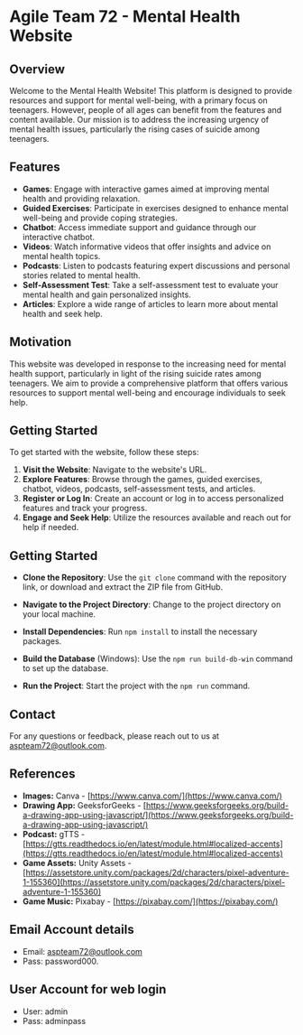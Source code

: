 
# Agile Team 72 - Mental Health Website

## Overview

Welcome to the Mental Health Website! This platform is designed to provide resources and support for mental well-being, with a primary focus on teenagers. However, people of all ages can benefit from the features and content available. Our mission is to address the increasing urgency of mental health issues, particularly the rising cases of suicide among teenagers.

## Features

- **Games**: Engage with interactive games aimed at improving mental health and providing relaxation.
- **Guided Exercises**: Participate in exercises designed to enhance mental well-being and provide coping strategies.
- **Chatbot**: Access immediate support and guidance through our interactive chatbot.
- **Videos**: Watch informative videos that offer insights and advice on mental health topics.
- **Podcasts**: Listen to podcasts featuring expert discussions and personal stories related to mental health.
- **Self-Assessment Test**: Take a self-assessment test to evaluate your mental health and gain personalized insights.
- **Articles**: Explore a wide range of articles to learn more about mental health and seek help.

## Motivation

This website was developed in response to the increasing need for mental health support, particularly in light of the rising suicide rates among teenagers. We aim to provide a comprehensive platform that offers various resources to support mental well-being and encourage individuals to seek help.

## Getting Started

To get started with the website, follow these steps:

1. **Visit the Website**: Navigate to the website's URL.
2. **Explore Features**: Browse through the games, guided exercises, chatbot, videos, podcasts, self-assessment tests, and articles.
3. **Register or Log In**: Create an account or log in to access personalized features and track your progress.
4. **Engage and Seek Help**: Utilize the resources available and reach out for help if needed.

## Getting Started

- **Clone the Repository**: Use the `git clone` command with the repository link, or download and extract the ZIP file from GitHub.

- **Navigate to the Project Directory**: Change to the project directory on your local machine.

- **Install Dependencies**: Run `npm install` to install the necessary packages.

- **Build the Database** (Windows): Use the `npm run build-db-win` command to set up the database.

- **Run the Project**: Start the project with the `npm run` command.


## Contact

For any questions or feedback, please reach out to us at aspteam72@outlook.com.

## References

- **Images:** Canva - [https://www.canva.com/](https://www.canva.com/)
- **Drawing App:** GeeksforGeeks - [https://www.geeksforgeeks.org/build-a-drawing-app-using-javascript/](https://www.geeksforgeeks.org/build-a-drawing-app-using-javascript/)
- **Podcast:** gTTS - [https://gtts.readthedocs.io/en/latest/module.html#localized-accents](https://gtts.readthedocs.io/en/latest/module.html#localized-accents)
- **Game Assets:** Unity Assets - [https://assetstore.unity.com/packages/2d/characters/pixel-adventure-1-155360](https://assetstore.unity.com/packages/2d/characters/pixel-adventure-1-155360)
- **Game Music:** Pixabay - [https://pixabay.com/](https://pixabay.com/)


## Email Account details
- Email: aspteam72@outlook.com
- Pass: password000.

## User Account for web login
- User: admin
- Pass: adminpass
